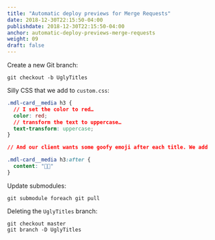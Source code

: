 ```yaml
---
title: "Automatic deploy previews for Merge Requests"
date: 2018-12-30T22:15:50-04:00
publishdate: 2018-12-30T22:15:50-04:00
anchor: automatic-deploy-previews-merge-requests
weight: 09
draft: false
---
```


Create a new Git branch:

`git checkout -b UglyTitles`

Silly CSS that we add to `custom.css`:

```css
.mdl-card__media h3 {
  // I set the color to red…
  color: red;
  // transform the text to uppercase…
  text-transform: uppercase;
}

// And our client wants some goofy emoji after each title. We add

.mdl-card__media h3:after {
  content: "💯🍌"
}
```

Update submodules:

`git submodule foreach git pull`

Deleting the `UglyTitles` branch:

```shell
git checkout master
git branch -D UglyTitles
```
